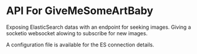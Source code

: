 API For GiveMeSomeArtBaby
=========================

Exposing ElasticSearch datas with an endpoint for seeking images.
Giving a socketio websocket alowing to subscribe for new images.

A configuration file is available for the ES connection details.
